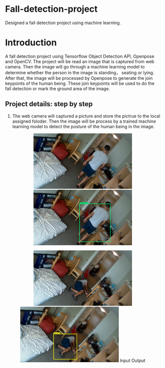 # Fall-detection-project
Designed a fall detection project using machine learning.
# Introduction
A fall detection project using Tensorflow Object Detection API, Openpose and OpenCV.
The project will be read an image that is captured from web camera. Then the image will go through a machine learning model to determine whether the person in the image is standing， seating or lying. After that, the image will be processed by Openpose to generate the join keypoints of the human being. These join keypoints will be used to do the fall detection or mark the ground area of the image.
## Project details: step by step
1. The web camera will captured a picture and store the pictrue to the local assigned foloder. Then the image will be process by a trained machine learning model to detect the posture of the human being in the image.
<p align="center">
  <img src="doc/cap_picture_std.jpg" width="320" height="180">
  <img src="doc/ML_result_for_standing.JPG" width="320" height="180">
</p>
<p align="center">
  <img src="doc/cap_piture_lying.jpg" width="320" height="180">
  <img src="doc/ML_result_for_lying.JPG" width="320" height="180">
Input Output

